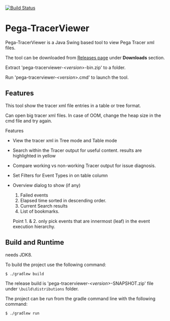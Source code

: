[![Build Status](https://travis-ci.org/pegasystems/pega-tracerviewer.svg?branch=master)](https://travis-ci.org/pegasystems/pega-tracerviewer)

Pega-TracerViewer
==============
Pega-TracerViewer is a Java Swing based tool to view Pega Tracer xml files.

The tool can be downloaded from [Releases page](https://github.com/pegasystems/pega-tracerviewer/releases) under **Downloads** section.

Extract 'pega-tracerviewer-<*version*>-bin.zip' to a folder.

Run 'pega-tracerviewer-<*version*>.cmd' to launch the tool.

Features
----------
This tool show the tracer xml file entries in a table or tree format. 

Can open big tracer xml files. In case of OOM, change the heap size in the cmd file and try again.

Features
  * View the tracer xml in Tree mode and Table mode
  * Search within the Tracer output for useful content. results are highlighted in yellow
  * Compare working vs non-working Tracer output for issue diagnosis.
  * Set Filters for Event Types in on table column
  * Overview dialog to show (if any)
    1. Failed events
    2. Elapsed time sorted in descending order.
    3. Current Search results
    4. List of bookmarks.
    
	Point 1. & 2. only pick events that are innermost (leaf) in the event execution hierarchy.
	
	
Build and Runtime
-----
needs JDK8.

To build the project use the following command:
```
$ ./gradlew build
```

The release build is 'pega-tracerviewer-<*version*>-SNAPSHOT.zip' file under `\build\distributions` folder.

The project can be run from the gradle command line with the following command:
```
$ ./gradlew run
```